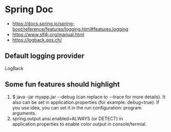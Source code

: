 # Spring Doc
* https://docs.spring.io/spring-boot/reference/features/logging.html#features.logging
* https://www.slf4j.org/manual.html
* https://logback.qos.ch/

## Default logging provider
LogBack

## Some fun features should highlight
1. $ java -jar myapp.jar --debug (can replace to --trace for more details). It also can be set in application.properties (for example: debug=true). If you use idea, you can set it in the run configuration: program arguments.
2. spring.output.ansi.enabled=ALWAYS (or DETECT) in application.properties to enable color output in console/termial.